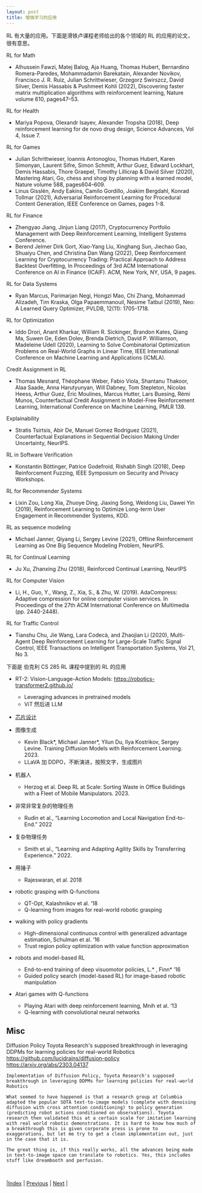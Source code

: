 ```yaml
---
layout: post
title: 增强学习的应用
---
```


RL 有大量的应用。下面是滑铁卢课程老师给出的各个领域的 RL 的应用的论文，很有意思。

RL for Math
- Alhussein Fawzi, Matej Balog, Aja Huang, Thomas Hubert, Bernardino Romera-Paredes, Mohammadamin Barekatain, Alexander Novikov, Francisco J. R. Ruiz, Julian Schrittwieser, Grzegorz Swirszcz, David Silver, Demis Hassabis & Pushmeet Kohli (2022), Discovering faster matrix multiplication algorithms with reinforcement learning, Nature volume 610, pages47–53.

RL for Health
- Mariya Popova, Olexandr Isayev, Alexander Tropsha (2018), Deep reinforcement learning for de novo drug design, Science Advances, Vol 4, Issue 7.

RL for Games
- Julian Schrittwieser, Ioannis Antonoglou, Thomas Hubert, Karen Simonyan, Laurent Sifre, Simon Schmitt, Arthur Guez, Edward Lockhart, Demis Hassabis, Thore Graepel, Timothy Lillicrap & David Silver (2020), Mastering Atari, Go, chess and shogi by planning with a learned model, Nature volume 588, pages604–609.
- Linus Gisslén, Andy Eakins, Camilo Gordillo, Joakim Bergdahl, Konrad Tollmar (2021), Adversarial Reinforcement Learning for Procedural Content Generation, IEEE Conference on Games, pages 1-8.

RL for Finance
- Zhengyao Jiang, Jinjun Liang (2017), Cryptocurrency Portfolio Management with Deep Reinforcement Learning, Intelligent Systems Conference.
- Berend Jelmer Dirk Gort, Xiao-Yang Liu, Xinghang Sun, Jiechao Gao, Shuaiyu Chen, and Christina Dan Wang (2022), Deep Reinforcement Learning for Cryptocurrency Trading: Practical Approach to Address Backtest Overfitting, In Proceedings of 3rd ACM International Conference on AI in Finance (ICAIF). ACM, New York, NY, USA, 9 pages.

RL for Data Systems
- Ryan Marcus, Parimarjan Negi, Hongzi Mao, Chi Zhang, Mohammad Alizadeh, Tim Kraska, Olga Papaemmanouil, Nesime Tatbul (2019), Neo: A Learned Query Optimizer, PVLDB, 12(11): 1705-1718.

RL for Optimization
- Iddo Drori, Anant Kharkar, William R. Sickinger, Brandon Kates, Qiang Ma, Suwen Ge, Eden Dolev, Brenda Dietrich, David P. Williamson, Madeleine Udell (2020), Learning to Solve Combinatorial Optimization Problems on Real-World Graphs in Linear Time, IEEE International Conference on Machine Learning and Applications (ICMLA).

Credit Assignment in RL
- Thomas Mesnard, Théophane Weber, Fabio Viola, Shantanu Thakoor, Alaa Saade, Anna Harutyunyan, Will Dabney, Tom Stepleton, Nicolas Heess, Arthur Guez, Éric Moulines, Marcus Hutter, Lars Buesing, Rémi Munos, Counterfactual Credit Assignment in Model-Free Reinforcement Learning, International Conference on Machine Learning, PMLR 139.

Explainability
- Stratis Tsirtsis, Abir De, Manuel Gomez Rodriguez (2021), Counterfactual Explanations in Sequential Decision Making Under Uncertainty, NeurIPS.

RL in Software Verification
- Konstantin Böttinger, Patrice Godefroid, Rishabh Singh (2018), Deep Reinforcement Fuzzing, IEEE Symposium on Security and Privacy Workshops.

RL for Recommender Systems
- Lixin Zou, Long Xia, Zhuoye Ding, Jiaxing Song, Weidong Liu, Dawei Yin (2019), Reinforcement Learning to Optimize Long-term User Engagement in Recommender Systems, KDD.

RL as sequence modeling
- Michael Janner, Qiyang Li, Sergey Levine (2021), Offline Reinforcement Learning as One Big Sequence Modeling Problem, NeurIPS.

RL for Continual Learning
- Ju Xu, Zhanxing Zhu (2018), Reinforced Continual Learning, NeurIPS

RL for Computer Vision
- Li, H., Guo, Y., Wang, Z., Xia, S., & Zhu, W. (2019). AdaCompress: Adaptive compression for online computer vision services. In Proceedings of the 27th ACM International Conference on Multimedia (pp. 2440-2448).

RL for Traffic Control
- Tianshu Chu, Jie Wang, Lara Codecà, and Zhaojian Li (2020), Multi-Agent Deep Reinforcement Learning for Large-Scale Traffic Signal Control, IEEE Transactions on Intelligent Transportation Systems, Vol 21, No 3.

下面是 伯克利 CS 285 RL 课程中提到的 RL 的应用

- RT-2: Vision-Language-Action Models: https://robotics-transformer2.github.io/
    - Leveraging advances in pretrained models
    - ViT 然后进 LLM

- [芯片设计](https://ai.googleblog.com/2020/04/chip-design-with-deep-reinforcement.html)
- 图像生成
    - Kevin Black*, Michael Janner*, Yilun Du, Ilya Kostrikov, Sergey Levine. Training Diffusion Models with Reinforcement Learning. 2023.
    - LLaVA 加 DDPO，不断演进，按照文字，生成图片

- 机器人
    - Herzog et al. Deep RL at Scale: Sorting Waste in Office Buildings with a Fleet of Mobile Manipulators. 2023.

- 非常非常复杂的物理任务
    - Rudin et al., “Learning Locomotion and Local Navigation End-to-End.” 2022

- 复杂物理任务
    - Smith et al., “Learning and Adapting Agility Skills by Transferring Experience.” 2022.

- 用锤子
    - Rajeswaran, et al. 2018

- robotic grasping with Q-functions
    - QT-Opt, Kalashnikov et al. ‘18
    - Q-learning from images for real-world robotic grasping

- walking with policy gradients
    - High-dimensional continuous control with generalized advantage estimation, Schulman et al. ‘16
    - Trust region policy optimization with value function approximation

- robots and model-based RL
    - End-to-end training of deep visuomotor policies, L.* , Finn* ’16
    - Guided policy search (model-based RL) for image-based robotic manipulation

- Atari games with Q-functions
    - Playing Atari with deep reinforcement learning, Mnih et al. ‘13
    - Q-learning with convolutional neural networks

## Misc

Diffusion Policy
    Toyota Research's supposed breakthrough in leveraging DDPMs for learning policies for real-world Robotics
    https://github.com/lucidrains/diffusion-policy
    https://arxiv.org/abs/2303.04137

    Implementation of Diffusion Policy, Toyota Research's supposed breakthrough in leveraging DDPMs for learning policies for real-world Robotics

    What seemed to have happened is that a research group at Columbia adapted the popular SOTA text-to-image models (complete with denoising diffusion with cross attention conditioning) to policy generation (predicting robot actions conditioned on observations). Toyota research then validated this at a certain scale for imitation learning with real world robotic demonstrations. It is hard to know how much of a breakthrough this is given corporate press is prone to exaggerations, but let me try to get a clean implementation out, just in the case that it is.

    The great thing is, if this really works, all the advances being made in text-to-image space can translate to robotics. Yes, this includes stuff like dreambooth and perfusion.


<br/>

|[Index](index) | [Previous](33-transfer) | [Next](51-advanced) |
